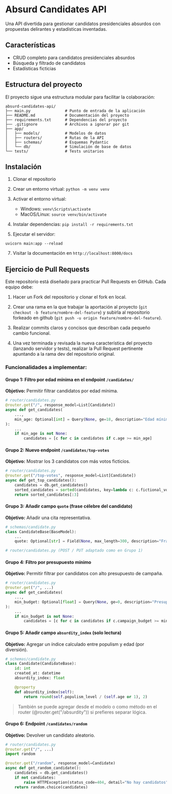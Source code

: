 # Absurd Candidates API

Una API divertida para gestionar candidatos presidenciales absurdos con propuestas delirantes y estadísticas inventadas.

## Características

- CRUD completo para candidatos presidenciales absurdos
- Búsqueda y filtrado de candidatos
- Estadísticas ficticias

## Estructura del proyecto

El proyecto sigue una estructura modular para facilitar la colaboración:

```
absurd-candidates-api/
├── main.py               # Punto de entrada de la aplicación
├── README.md             # Documentación del proyecto
├── requirements.txt      # Dependencias del proyecto
├── .gitignore            # Archivos a ignorar por git
├── app/
│   ├── models/           # Modelos de datos
│   ├── routers/          # Rutas de la API
│   ├── schemas/          # Esquemas Pydantic
│   └── db/               # Simulación de base de datos
└── tests/                # Tests unitarios
```

## Instalación

1. Clonar el repositorio

2. Crear un entorno virtual: `python -m venv venv`

3. Activar el entorno virtual:

   - Windows: `venv\Scripts\activate`
   - MacOS/Linux: `source venv/bin/activate`

4. Instalar dependencias: `pip install -r requirements.txt`

5. Ejecutar el servidor:

```
uvicorn main:app --reload
```

7. Visitar la documentación en `http://localhost:8000/docs`

## Ejercicio de Pull Requests

Este repositorio está diseñado para practicar Pull Requests en GitHub. Cada equipo debe:

1. Hacer un Fork del repositorio y clonar el fork en local.

2. Crear una rama en la que trabajar la aportación al proyecto (`git checkout -b feature/nombre-del-feature`) y subirla al repositorio forkeado en github (`git push -u origin feature/nombre-del-feature`).

3. Realizar commits claros y concisos que describan cada pequeño cambio funcional.

4. Una vez terminada y revisada la nueva característica del proyecto (lanzando servidor y tests), realizar la Pull Request pertinente apuntando a la rama dev del repositorio original.

### Funcionalidades a implementar:

#### Grupo 1: Filtro por edad mínima en el endpoint `/candidates/`

**Objetivo:** Permitir filtrar candidatos por edad mínima.

```python
# router/candidates.py
@router.get("/", response_model=List[Candidate])
async def get_candidates(
    ...,
    min_age: Optional[int] = Query(None, ge=18, description="Edad mínima del candidato")
):
    ...
    if min_age is not None:
        candidates = [c for c in candidates if c.age >= min_age]
```

#### Grupo 2: Nuevo endpoint `/candidates/top-votes`

**Objetivo:** Mostrar los 3 candidatos con más votos ficticios.

```python
# router/candidates.py
@router.get("/top-votes", response_model=List[Candidate])
async def get_top_candidates():
    candidates = db.get_candidates()
    sorted_candidates = sorted(candidates, key=lambda c: c.fictional_votes, reverse=True)
    return sorted_candidates[:3]
```

#### Grupo 3: Añadir campo `quote` (frase célebre del candidato)

**Objetivo:** Añadir una cita representativa.

```python
# schemas/candidate.py
class CandidateBase(BaseModel):
    ...
    quote: Optional[str] = Field(None, max_length=300, description="Frase célebre del candidato")

# router/candidates.py (POST / PUT adaptado como en Grupo 1)
```

#### Grupo 4: Filtro por presupuesto mínimo

**Objetivo:** Permitir filtrar por candidatos con alto presupuesto de campaña.

```python
# router/candidates.py
@router.get("/", ...)
async def get_candidates(
    ...,
    min_budget: Optional[float] = Query(None, ge=0, description="Presupuesto mínimo")
):
    ...
    if min_budget is not None:
        candidates = [c for c in candidates if c.campaign_budget >= min_budget]
```

#### Grupo 5: Añadir campo `absurdity_index` (solo lectura)

**Objetivo:** Agregar un índice calculado entre populism y edad (por diversión).

```python
# schemas/candidate.py
class Candidate(CandidateBase):
    id: int
    created_at: datetime
    absurdity_index: float

    @property
    def absurdity_index(self):
        return round(self.populism_level / (self.age or 1), 2)
```

> También se puede agregar desde el modelo o como método en el router (@router.get("/absurdity")) si prefieres separar lógica.

#### Grupo 6: Endpoint `/candidates/random`

**Objetivo:** Devolver un candidato aleatorio.

```python
# router/candidates.py
@router.get("/", ...)
import random

@router.get("/random", response_model=Candidate)
async def get_random_candidate():
    candidates = db.get_candidates()
    if not candidates:
        raise HTTPException(status_code=404, detail="No hay candidatos")
    return random.choice(candidates)
```
